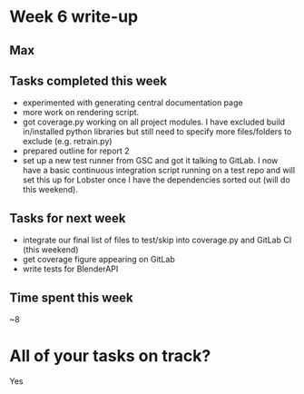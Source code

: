 # Week 6 write-up

## Max

## Tasks completed this week
- experimented with generating central documentation page
- more work on rendering script.
- got coverage.py working on all project modules. I have excluded build in/installed python libraries but still need to specify more files/folders to exclude (e.g. retrain.py)
- prepared outline for report 2
- set up a new test runner from GSC and got it talking to GitLab. I now have a basic continuous integration script running on a test repo and will set this up for Lobster once I have the dependencies sorted out (will do this weekend).


## Tasks for next week
- integrate our final list of files to test/skip into coverage.py and GitLab CI (this weekend)
- get coverage figure appearing on GitLab
- write tests for BlenderAPI

## Time spent this week
~8


# All of your tasks on track?
Yes
